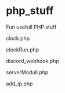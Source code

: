 # php_stuff
Fun usefull PHP stuff

clock.php		


clockRun.php	


discord_webhook.php	


serverModuli.php


add_ip.php

